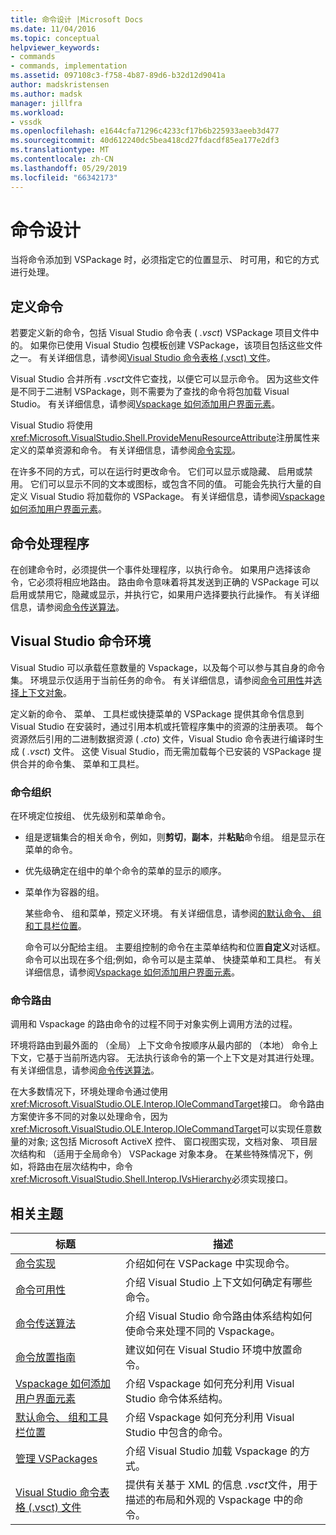 ```yaml
---
title: 命令设计 |Microsoft Docs
ms.date: 11/04/2016
ms.topic: conceptual
helpviewer_keywords:
- commands
- commands, implementation
ms.assetid: 097108c3-f758-4b87-89d6-b32d12d9041a
author: madskristensen
ms.author: madsk
manager: jillfra
ms.workload:
- vssdk
ms.openlocfilehash: e1644cfa71296c4233cf17b6b225933aeeb3d477
ms.sourcegitcommit: 40d612240dc5bea418cd27fdacdf85ea177e2df3
ms.translationtype: MT
ms.contentlocale: zh-CN
ms.lasthandoff: 05/29/2019
ms.locfileid: "66342173"
---
```

# <a name="command-design"></a>命令设计
当将命令添加到 VSPackage 时，必须指定它的位置显示、 时可用，和它的方式进行处理。

## <a name="define-commands"></a>定义命令
 若要定义新的命令，包括 Visual Studio 命令表 ( *.vsct*) VSPackage 项目文件中的。 如果你已使用 Visual Studio 包模板创建 VSPackage，该项目包括这些文件之一。 有关详细信息，请参阅[Visual Studio 命令表格 (.vsct) 文件](../../extensibility/internals/visual-studio-command-table-dot-vsct-files.md)。

 Visual Studio 合并所有 *.vsct*文件它查找，以便它可以显示命令。 因为这些文件是不同于二进制 VSPackage，则不需要为了查找的命令将包加载 Visual Studio。 有关详细信息，请参阅[Vspackage 如何添加用户界面元素](../../extensibility/internals/how-vspackages-add-user-interface-elements.md)。

 Visual Studio 将使用<xref:Microsoft.VisualStudio.Shell.ProvideMenuResourceAttribute>注册属性来定义的菜单资源和命令。 有关详细信息，请参阅[命令实现](../../extensibility/internals/command-implementation.md)。

 在许多不同的方式，可以在运行时更改命令。 它们可以显示或隐藏、 启用或禁用。 它们可以显示不同的文本或图标，或包含不同的值。 可能会先执行大量的自定义 Visual Studio 将加载你的 VSPackage。 有关详细信息，请参阅[Vspackage 如何添加用户界面元素](../../extensibility/internals/how-vspackages-add-user-interface-elements.md)。

## <a name="command-handlers"></a>命令处理程序
 在创建命令时，必须提供一个事件处理程序，以执行命令。 如果用户选择该命令，它必须将相应地路由。 路由命令意味着将其发送到正确的 VSPackage 可以启用或禁用它，隐藏或显示，并执行它，如果用户选择要执行此操作。 有关详细信息，请参阅[命令传送算法](../../extensibility/internals/command-routing-algorithm.md)。

## <a name="visual-studio-command-environment"></a>Visual Studio 命令环境
 Visual Studio 可以承载任意数量的 Vspackage，以及每个可以参与其自身的命令集。 环境显示仅适用于当前任务的命令。 有关详细信息，请参阅[命令可用性](../../extensibility/internals/command-availability.md)并[选择上下文对象](../../extensibility/internals/selection-context-objects.md)。

 定义新的命令、 菜单、 工具栏或快捷菜单的 VSPackage 提供其命令信息到 Visual Studio 在安装时，通过引用本机或托管程序集中的资源的注册表项。 每个资源然后引用的二进制数据资源 ( *.cto*) 文件，Visual Studio 命令表进行编译时生成 ( *.vsct*) 文件。 这使 Visual Studio，而无需加载每个已安装的 VSPackage 提供合并的命令集、 菜单和工具栏。

### <a name="command-organization"></a>命令组织
 在环境定位按组、 优先级别和菜单命令。

- 组是逻辑集合的相关命令，例如，则**剪切**，**副本**，并**粘贴**命令组。 组是显示在菜单的命令。

- 优先级确定在组中的单个命令的菜单的显示的顺序。

- 菜单作为容器的组。

  某些命令、 组和菜单，预定义环境。 有关详细信息，请参阅[的默认命令、 组和工具栏位置](../../extensibility/internals/default-command-group-and-toolbar-placement.md)。

  命令可以分配给主组。 主要组控制的命令在主菜单结构和位置**自定义**对话框。 命令可以出现在多个组;例如，命令可以是主菜单、 快捷菜单和工具栏。 有关详细信息，请参阅[Vspackage 如何添加用户界面元素](../../extensibility/internals/how-vspackages-add-user-interface-elements.md)。

### <a name="command-routing"></a>命令路由
 调用和 Vspackage 的路由命令的过程不同于对象实例上调用方法的过程。

 环境将路由到最外面的 （全局） 上下文命令按顺序从最内部的 （本地） 命令上下文，它基于当前所选内容。 无法执行该命令的第一个上下文是对其进行处理。 有关详细信息，请参阅[命令传送算法](../../extensibility/internals/command-routing-algorithm.md)。

 在大多数情况下，环境处理命令通过使用<xref:Microsoft.VisualStudio.OLE.Interop.IOleCommandTarget>接口。 命令路由方案使许多不同的对象以处理命令，因为<xref:Microsoft.VisualStudio.OLE.Interop.IOleCommandTarget>可以实现任意数量的对象; 这包括 Microsoft ActiveX 控件、 窗口视图实现，文档对象、 项目层次结构和 （适用于全局命令） VSPackage 对象本身。 在某些特殊情况下，例如，将路由在层次结构中，命令<xref:Microsoft.VisualStudio.Shell.Interop.IVsHierarchy>必须实现接口。

## <a name="related-topics"></a>相关主题

|标题|描述|
|-----------|-----------------|
|[命令实现](../../extensibility/internals/command-implementation.md)|介绍如何在 VSPackage 中实现命令。|
|[命令可用性](../../extensibility/internals/command-availability.md)|介绍 Visual Studio 上下文如何确定有哪些命令。|
|[命令传送算法](../../extensibility/internals/command-routing-algorithm.md)|介绍 Visual Studio 命令路由体系结构如何使命令来处理不同的 Vspackage。|
|[命令放置指南](../../extensibility/internals/command-placement-guidelines.md)|建议如何在 Visual Studio 环境中放置命令。|
|[Vspackage 如何添加用户界面元素](../../extensibility/internals/how-vspackages-add-user-interface-elements.md)|介绍 Vspackage 如何充分利用 Visual Studio 命令体系结构。|
|[默认命令、 组和工具栏位置](../../extensibility/internals/default-command-group-and-toolbar-placement.md)|介绍 Vspackage 如何充分利用 Visual Studio 中包含的命令。|
|[管理 VSPackages](../../extensibility/managing-vspackages.md)|介绍 Visual Studio 加载 Vspackage 的方式。|
|[Visual Studio 命令表格 (.vsct) 文件](../../extensibility/internals/visual-studio-command-table-dot-vsct-files.md)|提供有关基于 XML 的信息 *.vsct*文件，用于描述的布局和外观的 Vspackage 中的命令。|